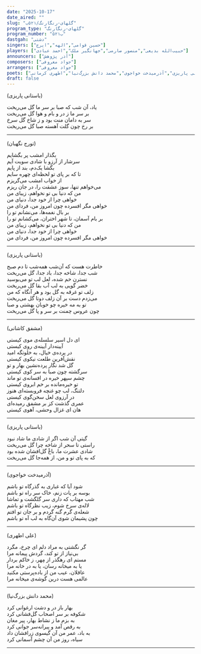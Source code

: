 ```yaml
---
date: "2025-10-17"
date_aired: ""
slug: "گلهای-رنگارنگ/۵۲۱ب"
program_type: "گلهای-رنگارنگ"
program_number: "۵۲۱ب"
dastgah: "دشتی"
singers: ["حسین قوامی","الهه","ایرج"]
players: ["حبیب‌الله بدیعی","منصور صارمی","جهانگیر ملک","احمد عبادی"]
announcers: ["آذر پژوهش"]
composers: ["جواد معروفی"]
arrangers: ["جواد معروفی"]
poets: ["تورج نگهبان", "مشفق کاشانی", "باستانی پاریزی","آذرمیدخت خواجوی","محمد دانش بزرگ‌نیا","اطهری کرمانی"]
draft: false
---
```


(باستانی پاریزی)

یاد، آن شب که صبا بر سر ما گل می‌ریخت  
بر سر ما ز در و بام و هوا گل می‌ریخت  
سر به دامان منت بود و ز شاخ گل سرخ  
بر رخ چون گلت آهسته صبا گل می‌ریخت  

---

(تورج نگهبان)

بگذار امشب پر بگشایم  
سرشار از آرزو با شادی سویت آیم  
بگشا یک‌دم، بند از پایم  
تا که بر پای تو لحظه‌ای چهره سایم  
از خواب امشب می‌گریزم  
می‌خواهم تنها، سوز عشقت را، در جان ریزم  
من که دنیا بی تو نخواهم، زیبای من  
خواهی چرا از خود جدا، دنیای من  
خواهی مگر افسرده چون امروز من، فردای من  
بر بال نغمه‌ها، می‌نشانم تو را  
بر بام آسمان، تا شهر اختران، می‌کشانم تو را  
من که دنیا بی تو نخواهم، زیبای من  
خواهی چرا از خود جدا، دنیای من  
خواهی مگر افسرده چون امروز من، فردای من  

---

(باستانی پاریزی)

خاطرت هست که آن‌شب همه‌شب تا دم صبح  
شب جدا، شاخه جدا، باد جدا، گل می‌ریخت  
نسترن خم شده، لعل لب تو می‌بوسید  
خضر گویی به لب آب بقا گل می‌ریخت  
زلف تو غرقه به گل بود و هر آنگاه که من  
می‌زدم دست بر آن زلف دوتا گل می‌ریخت  
تو به مه خیره چو خوبان بهشتی و صبا  
چون عروس چمنت بر سر و پا گل می‌ریخت  

---

(مشفق کاشانی)

ای دل اسیر سلسله‌ی موی کیستی  
آیینه‌دار آیینه‌ی روی کیستی  
در پرده‌ی خیال، به خلوتگه امید  
نقش‌آفرین طلعت نیکوی کیستی  
گل شد نگار پرده‌نشین بهار و تو  
سرگشته چون صبا به سر کوی کیستی  
چشم سپهر خیره در افسانه‌ی تو ماند  
تو خیره‌مانده بر خم ابروی کیستی  
دلتنگ، لب چو غنچه فروبسته‌ای هنوز  
در آرزوی لعل سخن‌گوی کیستی  
عمری گذشت کز بر مشفق رمیده‌ای  
هان ای غزال وحشی، آهوی کیستی  

---

(باستانی پاریزی)

گیتی آن شب اگر از شادی ما شاد نبود  
راستی تا سحر از شاخه چرا گل می‌ریخت  
شادی عشرت ما، باغْ گل‌افشان شده بود  
که به پای تو و من، از همه‌جا گل می‌ریخت

---

(آذرمیدخت خواجوی)

شود آیا که غباری به گذرگاه تو باشم  
بوسه بر پات زنم، خاک سر راه تو باشم  
شب مهتاب که داری سر گلگشت و تماشا  
لاله‌ی سرخ شوم، زیب نظرگاه تو باشم  
شعله‌ی گرم گنه گردم و بر جان تو افتم  
چون پشیمان شوی آن‌گاه به لب آه تو باشم  

---

(علی اطهری)

گر نگشتی به مراد دلم ای چرخ، مگرد  
بی‌نیاز از تو کند، گردش پیمانه مرا  
مستم ای رهگذر از مِهر، ز خاکم بردار  
یا به میخانه رسان، یا به در خانه مرا  
عاقلان، عیب من از باده‌پرستی مکنید  
عالمی هست درین گوشه‌ی میخانه مرا  

---

(محمد دانش بزرگ‌نیا)

بهار باز در و دشت ارغوانی کرد  
شکوفه بر سر اصحاب گل‌فشانی کرد  
به بزم ما ز نشاط بهار، پیر مغان  
به رقص آمد و پیرانه‌س‍ر جوانی کرد  
به باد، عمر من آن گیسوی زرافشان داد  
سیاه، روز من آن چشم آسمانی کرد

---